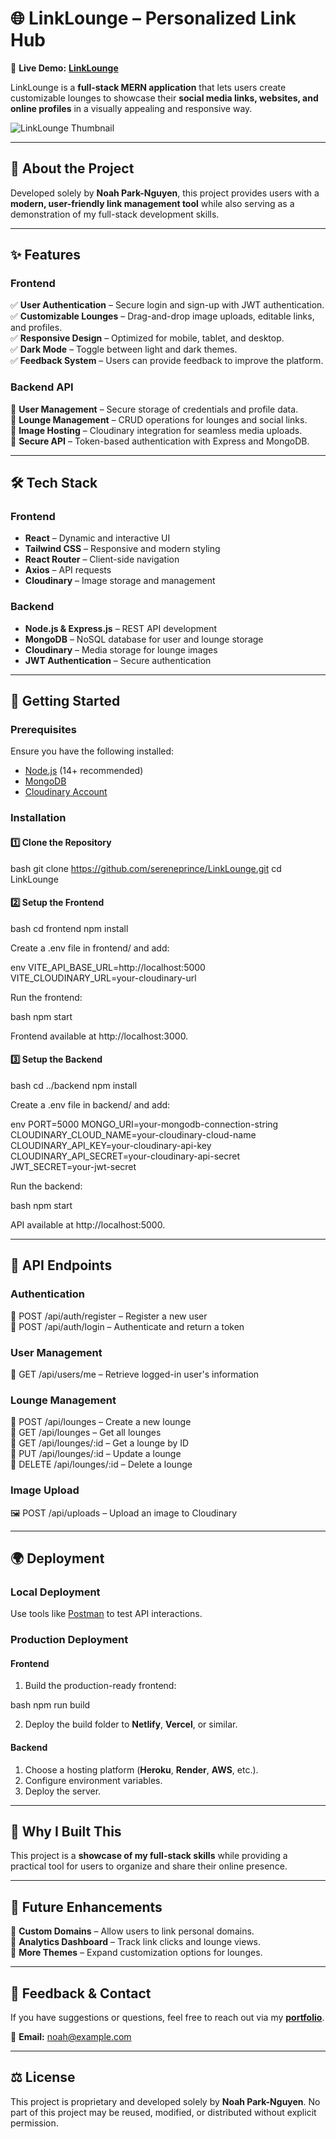 # 🌐 **LinkLounge – Personalized Link Hub**  

🚀 **Live Demo:** [**LinkLounge**](https://linklounge-2inr.onrender.com)  

LinkLounge is a **full-stack MERN application** that lets users create customizable lounges to showcase their **social media links, websites, and online profiles** in a visually appealing and responsive way.  

![LinkLounge Thumbnail](https://github.com/user-attachments/assets/cf9b5abe-e7b0-424d-bcb9-8aea423e96da)  

---

## 🎯 **About the Project**  

Developed solely by **Noah Park-Nguyen**, this project provides users with a **modern, user-friendly link management tool** while also serving as a demonstration of my full-stack development skills.  

---

## ✨ **Features**  

### **Frontend**  
✅ **User Authentication** – Secure login and sign-up with JWT authentication.  
✅ **Customizable Lounges** – Drag-and-drop image uploads, editable links, and profiles.  
✅ **Responsive Design** – Optimized for mobile, tablet, and desktop.  
✅ **Dark Mode** – Toggle between light and dark themes.  
✅ **Feedback System** – Users can provide feedback to improve the platform.  

### **Backend API**  
🔹 **User Management** – Secure storage of credentials and profile data.  
🔹 **Lounge Management** – CRUD operations for lounges and social links.  
🔹 **Image Hosting** – Cloudinary integration for seamless media uploads.  
🔹 **Secure API** – Token-based authentication with Express and MongoDB.  

---

## 🛠️ **Tech Stack**  

### **Frontend**  
- **React** – Dynamic and interactive UI  
- **Tailwind CSS** – Responsive and modern styling  
- **React Router** – Client-side navigation  
- **Axios** – API requests  
- **Cloudinary** – Image storage and management  

### **Backend**  
- **Node.js & Express.js** – REST API development  
- **MongoDB** – NoSQL database for user and lounge storage  
- **Cloudinary** – Media storage for lounge images  
- **JWT Authentication** – Secure authentication  

---

## 🚀 **Getting Started**  

### **Prerequisites**  
Ensure you have the following installed:  
- [Node.js](https://nodejs.org/) (14+ recommended)  
- [MongoDB](https://www.mongodb.com/try/download/community)  
- [Cloudinary Account](https://cloudinary.com/)  

### **Installation**  

#### **1️⃣ Clone the Repository**  

bash
git clone https://github.com/sereneprince/LinkLounge.git
cd LinkLounge



#### **2️⃣ Setup the Frontend**  

bash
cd frontend
npm install


Create a .env file in frontend/ and add:  

env
VITE_API_BASE_URL=http://localhost:5000
VITE_CLOUDINARY_URL=your-cloudinary-url


Run the frontend:  

bash
npm start


Frontend available at http://localhost:3000.  

#### **3️⃣ Setup the Backend**  

bash
cd ../backend
npm install


Create a .env file in backend/ and add:  

env
PORT=5000
MONGO_URI=your-mongodb-connection-string
CLOUDINARY_CLOUD_NAME=your-cloudinary-cloud-name
CLOUDINARY_API_KEY=your-cloudinary-api-key
CLOUDINARY_API_SECRET=your-cloudinary-api-secret
JWT_SECRET=your-jwt-secret


Run the backend:  

bash
npm start


API available at http://localhost:5000.  

---

## 🔌 **API Endpoints**  

### **Authentication**  
🔑 POST /api/auth/register – Register a new user  
🔑 POST /api/auth/login – Authenticate and return a token  

### **User Management**  
👤 GET /api/users/me – Retrieve logged-in user's information  

### **Lounge Management**  
📌 POST /api/lounges – Create a new lounge  
📌 GET /api/lounges – Get all lounges  
📌 GET /api/lounges/:id – Get a lounge by ID  
📌 PUT /api/lounges/:id – Update a lounge  
📌 DELETE /api/lounges/:id – Delete a lounge  

### **Image Upload**  
🖼 POST /api/uploads – Upload an image to Cloudinary  

---

## 🌍 **Deployment**  

### **Local Deployment**  
Use tools like [Postman](https://www.postman.com/) to test API interactions.  

### **Production Deployment**  

#### **Frontend**  
1. Build the production-ready frontend:  
   

bash
   npm run build


2. Deploy the build folder to **Netlify**, **Vercel**, or similar.  

#### **Backend**  
1. Choose a hosting platform (**Heroku**, **Render**, **AWS**, etc.).  
2. Configure environment variables.  
3. Deploy the server.  

---

## 📌 **Why I Built This**  

This project is a **showcase of my full-stack skills** while providing a practical tool for users to organize and share their online presence.  

---

## 🎯 **Future Enhancements**  

🚀 **Custom Domains** – Allow users to link personal domains.  
🚀 **Analytics Dashboard** – Track link clicks and lounge views.  
🚀 **More Themes** – Expand customization options for lounges.  

---

## 💬 **Feedback & Contact**  

If you have suggestions or questions, feel free to reach out via my **[portfolio](https://sereneprince.github.io/noahpn/)**.  

📧 **Email:** noah@example.com  

---

## ⚖️ **License**  

This project is proprietary and developed solely by **Noah Park-Nguyen**. No part of this project may be reused, modified, or distributed without explicit permission.
